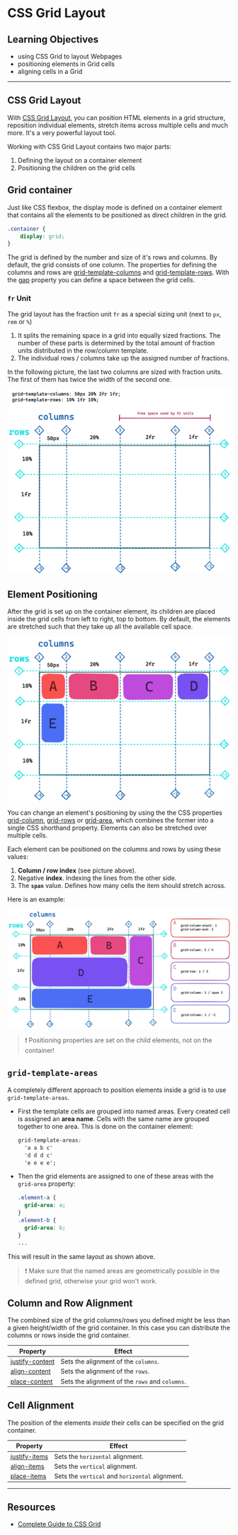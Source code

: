 # CSS Grid Layout

## Learning Objectives

- using CSS Grid to layout Webpages
- positioning elements in Grid cells
- aligning cells in a Grid

---

## CSS Grid Layout

With [CSS Grid Layout](https://developer.mozilla.org/en-US/docs/Web/CSS/CSS_Grid_Layout), you can
position HTML elements in a grid structure, reposition individual elements, stretch items across
multiple cells and much more. It's a very powerful layout tool.

Working with CSS Grid Layout contains two major parts:

1. Defining the layout on a container element
1. Positioning the children on the grid cells

## Grid container

Just like CSS flexbox, the display mode is defined on a container element that contains all the
elements to be positioned as direct children in the grid.

```css
.container {
	display: grid;
}
```

The grid is defined by the number and size of it's rows and columns. By default, the grid consists
of one column. The properties for defining the columns and rows are
[grid-template-columns](https://developer.mozilla.org/en-US/docs/Web/CSS/grid-template-columns) and
[grid-template-rows](https://developer.mozilla.org/en-US/docs/Web/CSS/grid-template-rows). With the
[gap](https://developer.mozilla.org/en-US/docs/Web/CSS/gap) property you can define a space between
the grid cells.

### `fr` Unit

The grid layout has the fraction unit `fr` as a special sizing unit (next to `px`, `rem` or `%`)

1. It splits the remaining space in a grid into equally sized fractions. The number of these parts
   is determined by the total amount of fraction units distributed in the row/column template.
2. The individual rows / columns take up the assigned number of fractions.

In the following picture, the last two columns are sized with fraction units. The first of them has
twice the width of the second one.

![grid-template](assets/grid-layout.png)

## Element Positioning

After the grid is set up on the container element, its children are placed inside the grid cells
from left to right, top to bottom. By default, the elements are stretched such that they take up all
the available cell space.

![grid-template](assets/element-positioning-1.png)

You can change an element's positioning by using the the CSS properties
[grid-column](https://developer.mozilla.org/en-US/docs/Web/CSS/grid-column),
[grid-rows](https://developer.mozilla.org/en-US/docs/Web/CSS/grid-row) or
[grid-area](https://developer.mozilla.org/en-US/docs/Web/CSS/grid-area), which combines the former
into a single CSS shorthand property. Elements can also be stretched over multiple cells.

Each element can be positioned on the columns and rows by using these values:

1. **Column / row index** (see picture above).
2. Negative **index**. Indexing the lines from the other side.
3. The **`span`** value. Defines how many cells the item should stretch across.

Here is an example:

![grid-positioning](assets/element-positioning-2.png)

> ❗️ Positioning properties are set on the child elements, not on the container!

## `grid-template-areas`

A completely different approach to position elements inside a grid is to use `grid-template-areas`.

- First the template cells are grouped into named areas. Every created cell is assigned an **area
  name**. Cells with the same name are grouped together to one area. This is done on the container
  element:
  ```css
  grid-template-areas:
  	'a a b c'
  	'd d d c'
  	'e e e e';
  ```
- Then the grid elements are assigned to one of these areas with the `grid-area` property:
  ```css
  .element-a {
  	grid-area: a;
  }
  .element-b {
  	grid-area: b;
  }
  ...
  ```

This will result in the same layout as shown above.

> ❗️ Make sure that the named areas are geometrically possible in the defined grid, otherwise your
> grid won't work.

## Column and Row Alignment

The combined size of the grid columns/rows you defined might be less than a given height/width of
the grid container. In this case you can distribute the columns or rows inside the grid container.

| Property                                                                            | Effect                                          |
| ----------------------------------------------------------------------------------- | ----------------------------------------------- |
| [justify-content](https://developer.mozilla.org/en-US/docs/Web/CSS/justify-content) | Sets the alignment of the `columns`.            |
| [align-content](https://developer.mozilla.org/en-US/docs/Web/CSS/align-content)     | Sets the alignment of the `rows`.               |
| [place-content](https://developer.mozilla.org/en-US/docs/Web/CSS/place-content)     | Sets the alignment of the `rows` and `columns`. |

## Cell Alignment

The position of the elements _inside_ their cells can be specified on the grid container.

| Property                                                                        | Effect                                          |
| ------------------------------------------------------------------------------- | ----------------------------------------------- |
| [justify-items](https://developer.mozilla.org/en-US/docs/Web/CSS/justify-items) | Sets the `horizontal` alignment.                |
| [align-items](https://developer.mozilla.org/en-US/docs/Web/CSS/align-items)     | Sets the `vertical` alignment.                  |
| [place-items](https://developer.mozilla.org/en-US/docs/Web/CSS/place-items)     | Sets the `vertical` and `horizontal` alignment. |

---

## Resources

- [Complete Guide to CSS Grid](https://css-tricks.com/snippets/css/complete-guide-grid/)
